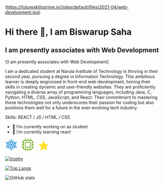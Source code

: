 (https://futureskillsprime.in//sites/default/files/2021-04/web-development.jpg)
# Hi there 👋, I am Biswarup Saha
## I am presently associates with Web Development
![I am presently associates with Web Development]

I am a dedicated student at Narula Institute of Technology is thriving in their second year, pursuing a degree in Information Technology. This ambitious learner is deeply engrossed in front-end web development, honing their skills in creating dynamic and user-friendly websites. They are proficiently navigating a diverse array of programming languages, including Java, C, Python, HTML, CSS, JavaScript, and React. Their commitment to mastering these technologies not only underscores their passion for coding but also positions them well for a future in the ever-evolving tech industry.

Skills:  REACT / JS / HTML / CSS

- 🔭 I’m currently working on as student 
- 🌱 I’m currently learning react 


  

<a href='https://archiveprogram.github.com/'><img src='https://raw.githubusercontent.com/acervenky/animated-github-badges/master/assets/acbadge.gif' width='40' height='40'></a> <a href='https://docs.github.com/en/developers'><img src='https://raw.githubusercontent.com/acervenky/animated-github-badges/master/assets/devbadge.gif' width='40' height='40'></a> <a href='https://stars.github.com/'><img src='https://raw.githubusercontent.com/acervenky/animated-github-badges/master/assets/starbadge.gif' width='35' height='35'></a> 

[![trophy](https://github-profile-trophy.vercel.app/?username=https://github.com/BISWARUP2005SAHA)](https://github.com/ryo-ma/github-profile-trophy)

[![Top Langs](https://github-readme-stats.vercel.app/api/top-langs/?username=https://github.com/BISWARUP2005SAHA)](https://github.com/anuraghazra/github-readme-stats)

![GitHub stats](https://github-readme-stats.vercel.app/api?username=https://github.com/BISWARUP2005SAHA&show_icons=true)  

